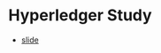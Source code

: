 
Hyperledger Study
=============
 - [slide](https://drive.google.com/open?id=15bu5GIZg9e36dD8Wh6ggCQufxALeo_g5eO-N7IkltYA)